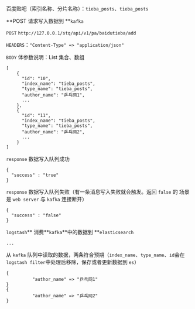 百度贴吧（索引名称、分片名称）：`tieba_posts`、`tieba_posts`

**POST 请求写入数据到 **`kafka`

`POST` `http://127.0.0.1/stq/api/v1/pa/baidutieba/add`

`HEADERS`：`"Content-Type" => "application/json"`

`BODY` 体参数说明：List 集合、数组

```
[
    {
      "id": "10",
      "index_name": "tieba_posts",
      "type_name": "tieba_posts",
      "author_name": "乒乓网1",
      ...
    },
    {
      "id": "11",  
      "index_name": "tieba_posts",
      "type_name": "tieba_posts",
      "author_name": "乒乓网2",
      ...
    }
]
```

`response` 数据写入队列成功

```
{
  "success" : "true"
}
```

`response` 数据写入队列失败（有一条消息写入失败就会触发。返回 `false` 的 场景是 `web server` 与 `kafka` 连接断开）

```
{
  "success" : "false"
}
```

`logstash`** 消费**`kafka`**中的数据到 **`elasticsearch`

```
...
```

从 `kafka` 队列中读取的数据，两条符合预期（`index_name`、`type_name`、`id`会在`logstash filter`中处理后移除，保存或者更新数据到 `es`）

```
{
          "author_name" => "乒乓网1"
}
{
          "author_name" => "乒乓网2"
}
```



